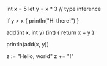 int x = 5
let y = x * 3 // type inference

if y > x {
    println("Hi there!")
}

add(int x, int y) (int) {
    return x + y
}

println(add(x, y))

z := "Hello, world"
z += "!"